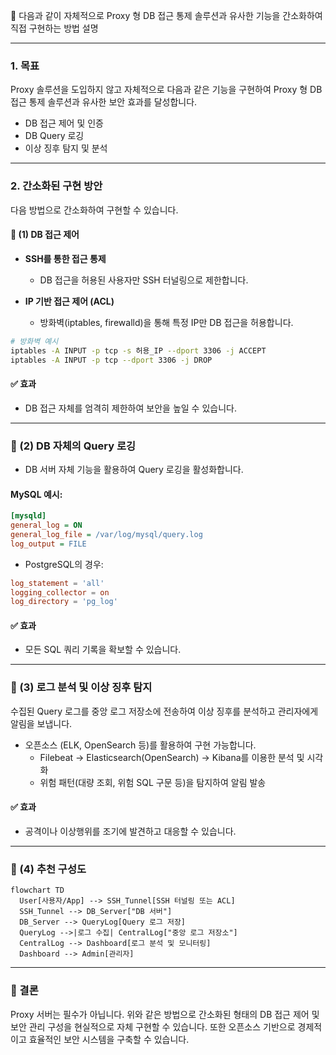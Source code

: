 📕 다음과 같이 자체적으로 Proxy 형 DB 접근 통제 솔루션과 유사한 기능을 간소화하여 직접 구현하는 방법 설명

---

### 1. 목표

Proxy 솔루션을 도입하지 않고 자체적으로 다음과 같은 기능을 구현하여 Proxy 형 DB 접근 통제 솔루션과 유사한 보안 효과를 달성합니다.

- DB 접근 제어 및 인증
- DB Query 로깅
- 이상 징후 탐지 및 분석

---

### 2. 간소화된 구현 방안

다음 방법으로 간소화하여 구현할 수 있습니다.

#### 📌 (1) DB 접근 제어

- **SSH를 통한 접근 통제**

  - DB 접근을 허용된 사용자만 SSH 터널링으로 제한합니다.

- **IP 기반 접근 제어 (ACL)**

  - 방화벽(iptables, firewalld)을 통해 특정 IP만 DB 접근을 허용합니다.

```bash
# 방화벽 예시
iptables -A INPUT -p tcp -s 허용_IP --dport 3306 -j ACCEPT
iptables -A INPUT -p tcp --dport 3306 -j DROP
```

#### ✅ 효과

- DB 접근 자체를 엄격히 제한하여 보안을 높일 수 있습니다.

---

### 📌 (2) DB 자체의 Query 로깅

- DB 서버 자체 기능을 활용하여 Query 로깅을 활성화합니다.

#### MySQL 예시:

```ini
[mysqld]
general_log = ON
general_log_file = /var/log/mysql/query.log
log_output = FILE
```

- PostgreSQL의 경우:

```conf
log_statement = 'all'
logging_collector = on
log_directory = 'pg_log'
```

#### ✅ 효과

- 모든 SQL 쿼리 기록을 확보할 수 있습니다.

---

### 📌 (3) 로그 분석 및 이상 징후 탐지

수집된 Query 로그를 중앙 로그 저장소에 전송하여 이상 징후를 분석하고 관리자에게 알림을 보냅니다.

- 오픈소스 (ELK, OpenSearch 등)를 활용하여 구현 가능합니다.
  - Filebeat → Elasticsearch(OpenSearch) → Kibana를 이용한 분석 및 시각화
  - 위험 패턴(대량 조회, 위험 SQL 구문 등)을 탐지하여 알림 발송

#### ✅ 효과

- 공격이나 이상행위를 조기에 발견하고 대응할 수 있습니다.

---

### 📌 (4) 추천 구성도

```mermaid
flowchart TD
  User[사용자/App] --> SSH_Tunnel[SSH 터널링 또는 ACL]
  SSH_Tunnel --> DB_Server["DB 서버"]
  DB_Server --> QueryLog[Query 로그 저장]
  QueryLog -->|로그 수집| CentralLog["중앙 로그 저장소"]
  CentralLog --> Dashboard[로그 분석 및 모니터링]
  Dashboard --> Admin[관리자]
```

---

### 📌 결론

Proxy 서버는 필수가 아닙니다. 위와 같은 방법으로 간소화된 형태의 DB 접근 제어 및 보안 관리 구성을 현실적으로 자체 구현할 수 있습니다. 또한 오픈소스 기반으로 경제적이고 효율적인 보안 시스템을 구축할 수 있습니다.
